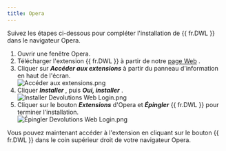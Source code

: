 ```yaml
---
title: Opera
---
```

Suivez les étapes ci-dessous pour compléter l'installation de {{ fr.DWL }} dans le navigateur Opera.  

1. Ouvrir une fenêtre Opera. 
1. Télécharger l'extension {{ fr.DWL }} à partir de notre [page Web](https://devolutions.net/fr/web-login) . 
1. Cliquer sur ***Accéder aux extensions*** à partir du panneau d'information en haut de l'écran.  
![Accéder aux extensions.png](/img/fr/dwl/Dwl4008.png)
1. Cliquer ***Installer*** , puis ***Oui, installer*** .  
![Installer Devolutions Web Login.png](/img/fr/dwl/Dwl4007.png)
1. Cliquer sur le bouton ***Extensions*** d'Opera et ***Épingler*** {{ fr.DWL }} pour terminer l'installation.  
![Épingler Devolutions Web Login.png](/img/fr/dwl/Dwl4046.png)  

Vous pouvez maintenant accéder à l'extension en cliquant sur le bouton {{ fr.DWL }} dans le coin supérieur droit de votre navigateur Opera. 

